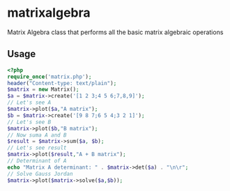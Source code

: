 # matrixalgebra
Matrix Algebra class that performs all the basic matrix algebraic operations
## Usage
```php
<?php
require_once('matrix.php');
header("Content-type: text/plain");
$matrix = new Matrix();
$a = $matrix->create('[1 2 3;4 5 6;7,8,9]');
// Let's see A
$matrix->plot($a,"A matrix");
$b = $matrix->create('[9 8 7;6 5 4;3 2 1]');
// Let's see B
$matrix->plot($b,"B matrix");
// Now suma A and B
$result = $matrix->sum($a, $b);
// Let's see result
$matrix->plot($result,"A + B matrix");
// Determinant of A
echo "Matrix A determinant: " . $matrix->det($a) . "\n\r";
// Solve Gauss Jordan
$matrix->plot($matrix->solve($a,$b));
```

